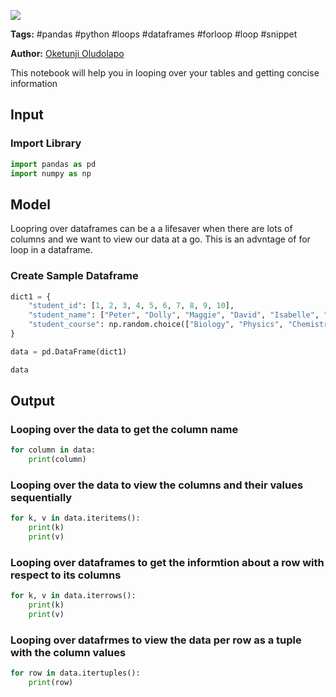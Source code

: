 <a href="https://app.naas.ai/user-redirect/naas/downloader?url=https://raw.githubusercontent.com/jupyter-naas/awesome-notebooks/master/Python/Python_Looping_Over_Dataframe.ipynb" target="_parent"><img src="https://naasai-public.s3.eu-west-3.amazonaws.com/open_in_naas.svg"/></a>

**Tags:** #pandas #python #loops #dataframes #forloop #loop #snippet

**Author:** [Oketunji Oludolapo](https://www.linkedin.com/in/oludolapo-oketunji/)

This notebook will help you in looping over your tables and getting concise information

## Input

### Import Library


```python
import pandas as pd
import numpy as np
```

## Model
Loopring over dataframes can be a a lifesaver when there are lots of columns and we want to view our data at a go. This is an advntage of for loop in a dataframe.

### Create Sample Dataframe 


```python
dict1 = {
    "student_id": [1, 2, 3, 4, 5, 6, 7, 8, 9, 10],
    "student_name": ["Peter", "Dolly", "Maggie", "David", "Isabelle", "Harry", "Akin", "Abbey", "Victoria", "Sam"],
    "student_course": np.random.choice(["Biology", "Physics", "Chemistry"], size=10)
}
```


```python
data = pd.DataFrame(dict1)
```


```python
data
```

## Output

### Looping over the data to get the column name


```python
for column in data:
    print(column)
```

### Looping over the data to view the columns and their values sequentially


```python
for k, v in data.iteritems():
    print(k)
    print(v)
```

### Looping over dataframes to get the informtion about a row with respect to its columns


```python
for k, v in data.iterrows():
    print(k)
    print(v)
```

### Looping over datafrmes to view the data per row as a tuple with the column values


```python
for row in data.itertuples():
    print(row)
```
